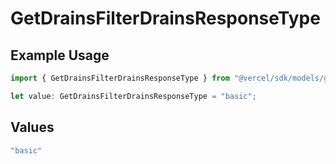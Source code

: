 # GetDrainsFilterDrainsResponseType

## Example Usage

```typescript
import { GetDrainsFilterDrainsResponseType } from "@vercel/sdk/models/getdrainsop.js";

let value: GetDrainsFilterDrainsResponseType = "basic";
```

## Values

```typescript
"basic"
```